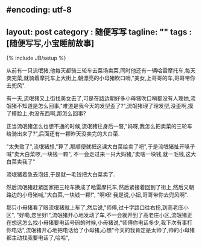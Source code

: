 #encoding: utf-8
---
layout: post
category : 随便写写
tagline: ""
tags : [随便写写,小宝睡前故事]
---
{% include JB/setup %}

从前有一只流氓猪,他每天都骑三轮车去菜场卖菜,同时他还有一辆哈雷摩托车,每天卖完菜,就骑着摩托车上大街上,朝漂亮的小母猪吹口哨,"美女,上哥哥的车,哥哥带你去兜风".

有一天,流氓猪又上街找美女去了,可是在路边朝好多小母猪吹口哨都没有人理她,流氓猪不知道是怎么回事,"难道是我今天的发型歪了?",流氓猪理了理发型,没歪啊,摸了摸脸上,也没东西啊,那怎么回事?

正当流氓猪怎么也想不通的时候,流氓猪往身后一瞥,"妈呀,我怎么把卖菜的三轮车给骑出来了?",后面还有一颗昨天没卖完的大白菜.

"太失败了",流氓猪想,"算了,那顺便就把这课大白菜给卖了吧",于是流氓猪扯开嗓子喊"卖大白菜啰,一块钱一颗", 不一会走过来一只大妈猪,"卖啥一块钱,就一毛钱,这大白菜卖我了"

流氓猪着急去泡妞,于是就一毛钱把大白菜卖了.

然后流氓猪赶紧回家把三轮车换成了哈雷摩托车,然后紧接着回到了街上,然后又朝路边的小母猪喊,"大白菜,一块钱一颗!", "啊呸! 我是说,小妞,哥哥带你去兜风啊".

那只小母猪看了眼流氓猪就上车了,然后说,"师傅,过十字路口往右拐,到高老庄小区", "好嘞,您坐好!",流氓猪开心地发动了车,不一会就开到了高老庄小区,流氓猪正在想这怎么找小母猪要电话号码的时候,小母猪说,"师傅你电话多少,我下次有事打你电话",流氓猪开心地把电话给了小母猪,心想"今天的我肯定是太帅了,帅的小母猪都主动找我要电话了,哈哈",